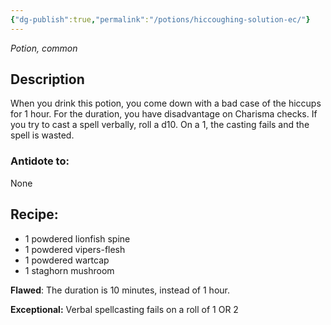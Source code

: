 ```yaml
---
{"dg-publish":true,"permalink":"/potions/hiccoughing-solution-ec/"}
---
```


*Potion, common* 

## Description
When you drink this potion, you come down with a bad case of the hiccups for 1 hour. For the duration, you have disadvantage on Charisma checks. If you try to cast a spell verbally, roll a d10. On a 1, the casting fails and the spell is wasted.

### Antidote to: 
None

## Recipe:

- 1 powdered lionfish spine
- 1 powdered vipers-flesh
- 1 powdered wartcap
- 1 staghorn mushroom

**Flawed**:
The duration is 10 minutes, instead of 1 hour.

**Exceptional:** 
Verbal spellcasting fails on a roll of 1 OR 2